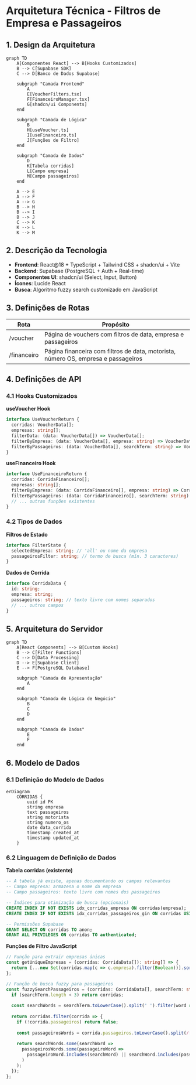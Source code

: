 # Arquitetura Técnica - Filtros de Empresa e Passageiros

## 1. Design da Arquitetura

```mermaid
graph TD
    A[Componentes React] --> B[Hooks Customizados]
    B --> C[Supabase SDK]
    C --> D[Banco de Dados Supabase]

    subgraph "Camada Frontend"
        A
        E[VoucherFilters.tsx]
        F[FinanceiroManager.tsx]
        G[shadcn/ui Components]
    end

    subgraph "Camada de Lógica"
        B
        H[useVoucher.ts]
        I[useFinanceiro.ts]
        J[Funções de Filtro]
    end

    subgraph "Camada de Dados"
        D
        K[Tabela corridas]
        L[Campo empresa]
        M[Campo passageiros]
    end

    A --> E
    A --> F
    A --> G
    B --> H
    B --> I
    B --> J
    C --> K
    K --> L
    K --> M
```

## 2. Descrição da Tecnologia

- **Frontend**: React@18 + TypeScript + Tailwind CSS + shadcn/ui + Vite
- **Backend**: Supabase (PostgreSQL + Auth + Real-time)
- **Componentes UI**: shadcn/ui (Select, Input, Button)
- **Ícones**: Lucide React
- **Busca**: Algoritmo fuzzy search customizado em JavaScript

## 3. Definições de Rotas

| Rota | Propósito |
|------|-----------|
| /voucher | Página de vouchers com filtros de data, empresa e passageiros |
| /financeiro | Página financeira com filtros de data, motorista, número OS, empresa e passageiros |

## 4. Definições de API

### 4.1 Hooks Customizados

**useVoucher Hook**
```typescript
interface UseVoucherReturn {
  corridas: VoucherData[];
  empresas: string[];
  filterData: (data: VoucherData[]) => VoucherData[];
  filterByEmpresa: (data: VoucherData[], empresa: string) => VoucherData[];
  filterByPassageiros: (data: VoucherData[], searchTerm: string) => VoucherData[];
}
```

**useFinanceiro Hook**
```typescript
interface UseFinanceiroReturn {
  corridas: CorridaFinanceiro[];
  empresas: string[];
  filterByEmpresa: (data: CorridaFinanceiro[], empresa: string) => CorridaFinanceiro[];
  filterByPassageiros: (data: CorridaFinanceiro[], searchTerm: string) => CorridaFinanceiro[];
  // ... outras funções existentes
}
```

### 4.2 Tipos de Dados

**Filtros de Estado**
```typescript
interface FilterState {
  selectedEmpresa: string; // 'all' ou nome da empresa
  passageirosFilter: string; // termo de busca (mín. 3 caracteres)
}
```

**Dados de Corrida**
```typescript
interface CorridaData {
  id: string;
  empresa: string;
  passageiros: string; // texto livre com nomes separados
  // ... outros campos
}
```

## 5. Arquitetura do Servidor

```mermaid
graph TD
    A[React Components] --> B[Custom Hooks]
    B --> C[Filter Functions]
    C --> D[Data Processing]
    D --> E[Supabase Client]
    E --> F[PostgreSQL Database]

    subgraph "Camada de Apresentação"
        A
    end

    subgraph "Camada de Lógica de Negócio"
        B
        C
        D
    end

    subgraph "Camada de Dados"
        E
        F
    end
```

## 6. Modelo de Dados

### 6.1 Definição do Modelo de Dados

```mermaid
erDiagram
    CORRIDAS {
        uuid id PK
        string empresa
        text passageiros
        string motorista
        string numero_os
        date data_corrida
        timestamp created_at
        timestamp updated_at
    }
```

### 6.2 Linguagem de Definição de Dados

**Tabela corridas (existente)**
```sql
-- A tabela já existe, apenas documentando os campos relevantes
-- Campo empresa: armazena o nome da empresa
-- Campo passageiros: texto livre com nomes dos passageiros

-- Índices para otimização de busca (opcionais)
CREATE INDEX IF NOT EXISTS idx_corridas_empresa ON corridas(empresa);
CREATE INDEX IF NOT EXISTS idx_corridas_passageiros_gin ON corridas USING gin(to_tsvector('portuguese', passageiros));

-- Permissões Supabase
GRANT SELECT ON corridas TO anon;
GRANT ALL PRIVILEGES ON corridas TO authenticated;
```

**Funções de Filtro JavaScript**
```typescript
// Função para extrair empresas únicas
const getUniqueEmpresas = (corridas: CorridaData[]): string[] => {
  return [...new Set(corridas.map(c => c.empresa).filter(Boolean))].sort();
};

// Função de busca fuzzy para passageiros
const fuzzySearchPassageiros = (corridas: CorridaData[], searchTerm: string): CorridaData[] => {
  if (searchTerm.length < 3) return corridas;
  
  const searchWords = searchTerm.toLowerCase().split(' ').filter(word => word.length > 0);
  
  return corridas.filter(corrida => {
    if (!corrida.passageiros) return false;
    
    const passageirosWords = corrida.passageiros.toLowerCase().split(/[,;:\s]+/).filter(word => word.length > 0);
    
    return searchWords.some(searchWord =>
      passageirosWords.some(passageiroWord =>
        passageiroWord.includes(searchWord) || searchWord.includes(passageiroWord)
      )
    );
  });
};
```